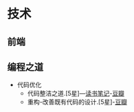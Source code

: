 # 技术

## 前端

## 编程之道
* 代码优化
	* 代码整洁之道.[5星]—[读书笔记](./methods/clean-code.md)-[豆瓣](https://book.douban.com/subject/4199741/)
	* 重构-改善既有代码的设计.[5星]-[豆瓣](https://book.douban.com/subject/4262627/)